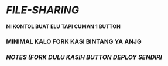 # ***FILE-SHARING***


**NI KONTOL BUAT ELU TAPI CUMAN 1 BUTTON**

### **MINIMAL KALO FORK KASI BINTANG YA ANJG**

### ***NOTES (FORK DULU KASIH BUTTON DEPLOY SENDIRI***
